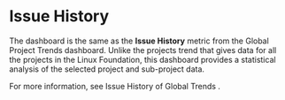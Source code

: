 # Issue History

The dashboard is the same as the **Issue History** metric from the Global Project Trends dashboard. Unlike the projects trend that gives data for all the projects in the Linux Foundation, this dashboard provides a statistical analysis of the selected project and sub-project data.

For more information, see Issue History of Global Trends .
